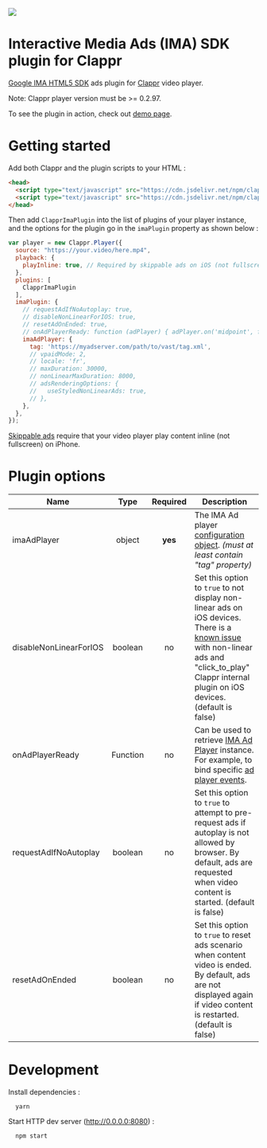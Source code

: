 ![](https://github.com/kslimani/clappr-ima-plugin/workflows/Functional%20tests/badge.svg)

# Interactive Media Ads (IMA) SDK plugin for Clappr

[Google IMA HTML5 SDK](https://developers.google.com/interactive-media-ads/docs/sdks/html5/quickstart) ads plugin for [Clappr](https://github.com/clappr/clappr) video player.

Note: Clappr player version must be >= 0.2.97.

To see the plugin in action, check out [demo page](https://kslimani.github.io/clappr-ima-plugin/).

# Getting started

Add both Clappr and the plugin scripts to your HTML :

```html
<head>
  <script type="text/javascript" src="https://cdn.jsdelivr.net/npm/clappr@latest/dist/clappr.min.js"></script>
  <script type="text/javascript" src="https://cdn.jsdelivr.net/npm/clappr-ima-plugin@latest/dist/clappr-ima-plugin.min.js"></script>
</head>
```

Then add `ClapprImaPlugin` into the list of plugins of your player instance, and the options for the plugin go in the `imaPlugin` property as shown below :

```javascript
var player = new Clappr.Player({
  source: "https://your.video/here.mp4",
  playback: {
    playInline: true, // Required by skippable ads on iOS (not fullscreen)
  },
  plugins: [
    ClapprImaPlugin
  ],
  imaPlugin: {
    // requestAdIfNoAutoplay: true,
    // disableNonLinearForIOS: true,
    // resetAdOnEnded: true,
    // onAdPlayerReady: function (adPlayer) { adPlayer.on('midpoint', function(o) { console.log(o); }); },
    imaAdPlayer: {
      tag: 'https://myadserver.com/path/to/vast/tag.xml',
      // vpaidMode: 2,
      // locale: 'fr',
      // maxDuration: 30000,
      // nonLinearMaxDuration: 8000,
      // adsRenderingOptions: {
      //   useStyledNonLinearAds: true,
      // },
    },
  },
});
```

[Skippable ads](https://developers.google.com/interactive-media-ads/docs/sdks/html5/skippable-ads) require that your video player play content inline (not fullscreen) on iPhone.

# Plugin options

| Name | Type | Required | Description |
| ---  | :---: | :---: | --- |
| imaAdPlayer | object | __yes__ | The IMA Ad player [configuration object](https://github.com/kslimani/ima-ad-player/blob/master/docs/config.md). _(must at least contain "tag" property)_ |
| disableNonLinearForIOS | boolean | no | Set this option to `true` to not display non-linear ads on iOS devices. There is a [known issue](https://github.com/kslimani/clappr-ima-plugin/issues/3) with non-linear ads and "click_to_play" Clappr internal plugin on iOS devices. (default is false) |
| onAdPlayerReady | Function | no | Can be used to retrieve [IMA Ad Player](https://github.com/kslimani/ima-ad-player) instance. For example, to bind specific [ad player events](https://github.com/kslimani/ima-ad-player/blob/master/docs/events.md). |
| requestAdIfNoAutoplay | boolean | no | Set this option to `true` to attempt to pre-request ads if autoplay is not allowed by browser. By default, ads are requested when video content is started. (default is false) |
| resetAdOnEnded | boolean | no | Set this option to `true` to reset ads scenario when content video is ended. By default, ads are not displayed again if video content is restarted. (default is false) |

# Development

Install dependencies :

```shell
  yarn
```

Start HTTP dev server (http://0.0.0.0:8080) :

```shell
  npm start
```
